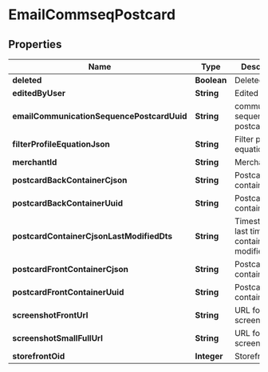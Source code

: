 
# EmailCommseqPostcard

## Properties
Name | Type | Description | Notes
------------ | ------------- | ------------- | -------------
**deleted** | **Boolean** | Deleted |  [optional]
**editedByUser** | **String** | Edited by user |  [optional]
**emailCommunicationSequencePostcardUuid** | **String** | communication sequence postcard uuid |  [optional]
**filterProfileEquationJson** | **String** | Filter profile equation json |  [optional]
**merchantId** | **String** | Merchant ID |  [optional]
**postcardBackContainerCjson** | **String** | Postcard back container cjson |  [optional]
**postcardBackContainerUuid** | **String** | Postcard back container uuid |  [optional]
**postcardContainerCjsonLastModifiedDts** | **String** | Timestamp the last time the container was modified. |  [optional]
**postcardFrontContainerCjson** | **String** | Postcard front container cjson |  [optional]
**postcardFrontContainerUuid** | **String** | Postcard front container uuid |  [optional]
**screenshotFrontUrl** | **String** | URL for front screenshot |  [optional]
**screenshotSmallFullUrl** | **String** | URL for back screenshot |  [optional]
**storefrontOid** | **Integer** | Storefront oid |  [optional]



